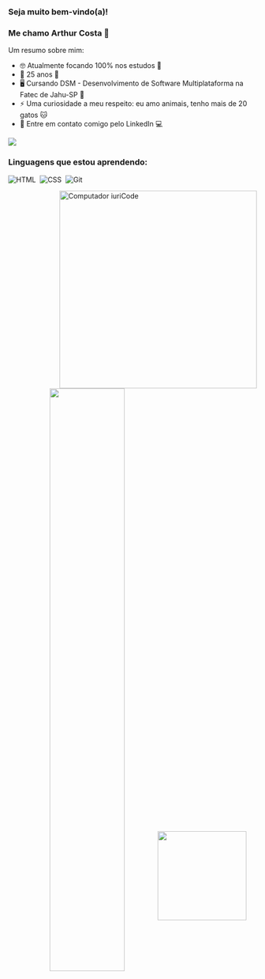 ### Seja muito bem-vindo(a)!
### Me chamo Arthur Costa 👋



Um resumo sobre mim:

- 🤓 Atualmente focando 100% nos estudos 📖
- 🥳 25 anos 🎂
- 🖥 Cursando DSM - Desenvolvimento de Software Multiplataforma na Fatec de Jahu-SP 📍
- ⚡ Uma curiosidade a meu respeito: eu amo animais, tenho mais de 20 gatos 🐱
- 📧 Entre em contato comigo pelo LinkedIn 💻
<div>
<a href="https://www.linkedin.com/in/arthurch-costa" target="_blank"><img loading="lazy" src="https://img.shields.io/badge/-LinkedIn-%230077B5?style=for-the-badge&logo=linkedin&logoColor=white" target="_blank"></a>
</div>

### Linguagens que estou aprendendo:

![HTML](https://img.shields.io/badge/HTML5-E34F26?style=for-the-badge&logo=html5&logoColor=white)&nbsp;
![CSS](https://img.shields.io/badge/CSS3-1572B6?style=for-the-badge&logo=css3&logoColor=white)&nbsp;
![Git](https://img.shields.io/badge/GIT-E44C30?style=for-the-badge&logo=git&logoColor=white)&nbsp;

<img src="https://raw.githubusercontent.com/MicaelliMedeiros/micaellimedeiros/master/image/computer-illustration.png" min-width="400px" max-width="400px" width="400px" align="right" alt="Computador iuriCode" />


<div  align="center" style="margin-bottom:100px">
<img width=55% align="center"  src="https://github-readme-streak-stats.herokuapp.com?user=arthurch-costa&theme=radical&mode=weekly" />
<a href="https://github.com/arthurch-costa">
<img loading="lazy" height="180em" src="https://github-readme-stats.vercel.app/api/top-langs/?username=arthurch-costa&layout=compact&langs_count=7&theme=dracula"/>
</div>
